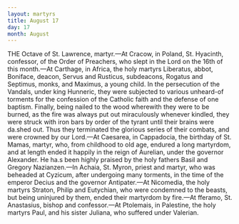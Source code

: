```yaml
---
layout: martyrs
title: August 17
day: 17
month: August
---
```

THE Octave of St. Lawrence, martyr.&mdash;At Cracow, 
in Poland, St. Hyacinth, confessor, of the Order of
Preachers, who slept in the Lord on the 16th of this
month.&mdash;At Carthage, in Africa, the holy martyrs Liberatus, abbot, Boniface, deacon, Servus and Rusticus, subdeacons, Rogatus and Septimus, monks, and
Maximus, a young child. In the persecution of the
Vandals, under king Hunneric, they were subjected
to various unheard-of torments for the confession of
the Catholic faith and the defense of one baptism.
Finally, being nailed to the wood wherewith they
were to be burned, as the fire was always put out
miraculously whenever kindled, they were struck
with iron bars by order of the tyrant until their
brains were da.shed out. Thus they terminated the
glorious series of their combats, and were crowned
by our Lord.&mdash;At Caesarea, in Cappadocia, the birthday of St. Mamas, martyr, who, from childhood to
old age, endured a long martyrdom, and at length
ended it happily in the reign of Aurelian, under the
governor Alexander. He ha.s been highly praised by
the holy fathers Basil and Gregory Nazianzen.&mdash;In
Achaia, St. Myron, priest and martyr, who was beheaded at Cyzicum, after undergoing many torments,
in the time of the emperor Decius and the governor
Antipater.&mdash;At Nicomedia, the holy martyrs Straton, Philip and Eutychian, who were condemned to
the beasts, but being uninjured by them, ended their
martyrdom by fire.&mdash;At fferamo, St. Anastasius,
bishop and confessor.&mdash;At Ptolemais, in Palestine, 
the holy martyrs Paul, and his sister Juliana, who
suffered under Valerian.



